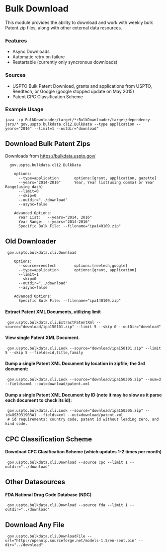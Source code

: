 # Bulk Download

This module provides the ability to download and work with weekly bulk Patent zip files, along with other external data resources.

### Features
<ul>
<li>Async Downloads</li>
<li>Automatic retry on failure</li>
<li>Restartable (currently only syncronous downloads)</li>
</ul>

### Sources
<ul>
<li>USPTO Bulk Patent Download, grants and applications from USPTO, Reedtech, or Google (google stopped update on May 2015)</li>
<li>Patent CPC Classification Scheme</li>
</ul>

### Example Usage

    java -cp BulkDownloader/target/*:BulkDownloader/target/dependency-jars/* gov.uspto.bulkdata.cli2.BulkData --type application --years="2016" --limit=1 --outdir="download"

## Download Bulk Patent Zips 
   Downloads from https://bulkdata.uspto.gov/

      gov.uspto.bulkdata.cli2.BulkData

        options:
          --type=application       options:[grant, application, gazette]
          --years="2014-2016"      Year, Year list(using comma) or Year Range(using dash)
          --limit=0
          --skip=0
          --outdir="../download"
          --async=false

        Advanced Options:
          Year List:   --years="2014, 2016"
          Year Range:  --years="2014-2016"
          Specific Bulk File: --filename="ipa140109.zip"

## Old Downloader
     gov.uspto.bulkdata.cli.Download

        Options:
          --source=reedtech        options:[reetech,google]
          --type=application       options:[grant, application]
          --limit=1
          --skip=0
          --outdir="../download"
          --async=false
          
        Advanced Options:
          Specific Bulk File: --filename="ipa140109.zip"
            

#### Extract Patent XML Documents, utilizing limit
     gov.uspto.bulkdata.cli.ExtractPatentXml --source="download/ipa150101.zip" --limit 5 --skip 0 --outDir="download"

#### View single Patent XML Document.
     gov.uspto.bulkdata.cli.Look --source="download/ipa150101.zip" --limit 5 --skip 5 --fields=id,title,family

#### Dump a single Patent XML Document by location in zipfile; the 3rd document:
     gov.uspto.bulkdata.cli.Look --source="download/ipa150305.zip" --num=3 --fields=xml --out=download/patent.xml

#### Dump a single Patent XML Document by ID (note it may be slow as it parse each document to check its id):
     gov.uspto.bulkdata.cli.Look --source="download/ipa150305.zip" --id=US3931903A1 --fields=xml --out=download/patent.xml
     # id requirements: country code, patent id without leading zero, and kind code.

## CPC Classification Scheme
#### Download CPC Clasification Scheme (which updates 1-2 times per month)
     gov.uspto.bulkdata.cli.Download --source cpc --limit 1 --outdir="../download"
     
## Other Datasources
#### FDA National Drug Code Database (NDC)
     gov.uspto.bulkdata.cli.Download --source fda --limit 1 --outdir="../download"

## Download Any File
     gov.uspto.bulkdata.cli.DownloadFile --url="http://opennlp.sourceforge.net/models-1.5/en-sent.bin" --dir="../download"
